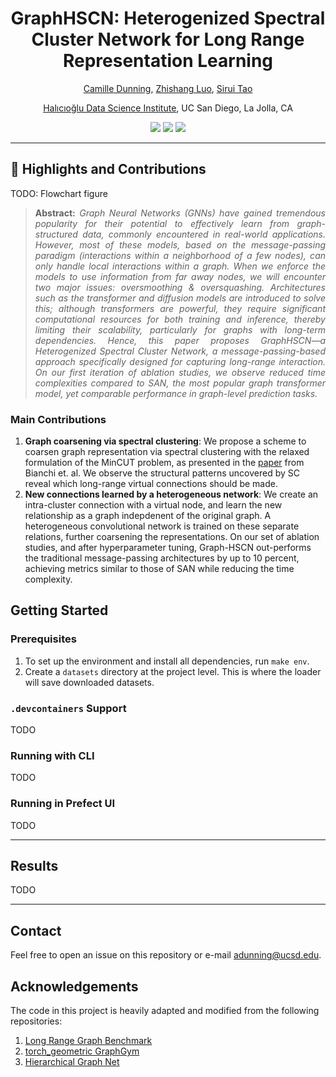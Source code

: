 <h1 align="center">
GraphHSCN: Heterogenized Spectral Cluster Network for Long Range Representation Learning</h1>
<div align="center">

  <a href="https://camille-004.github.io/">Camille Dunning</a>, <a href="https://www.linkedin.com/in/zhishang-luo-a51a8120b/">Zhishang Luo</a>, <a href="https://dylantao.github.io/">Sirui Tao</a>
  <p><a href="https://datascience.ucsd.edu/">Halıcıoğlu Data Science Institute</a>, UC San Diego, La Jolla, CA</p>
</div>

<p align="center">
  <a href="https://drive.google.com/file/d/1kODg7Qw4hAj1e2Ct91R_tvom8MHdeGln/view" alt="Paper">
        <img src="https://img.shields.io/badge/Project-Paper-%238affca?style=plastic" /></a>
        
  <a href="https://graphhscn.github.io//" alt="Website">
        <img src="https://img.shields.io/badge/Project-Website-%238affca?style=plastic" /></a>
        
  <a href="https://github.com/camille-004/Graph-HSCN/actions/workflows/build-and-push.yml" alt="Build">
        <img src="https://github.com/camille-004/Graph-HSCN/actions/workflows/build-and-push.yml/badge.svg" /></a>

</p>
<hr/>


<!-- [![Paper (First Draft)](https://img.shields.io/badge/Project-Paper-9cf)](https://drive.google.com/file/d/1kODg7Qw4hAj1e2Ct91R_tvom8MHdeGln/view) -->

## :rocket: Highlights and Contributions

TODO: Flowchart figure

>**<p align="justify"> Abstract:** *Graph Neural Networks (GNNs) have gained tremendous popularity for their potential to effectively learn from graph-structured data, commonly encountered in real-world applications. However, most of these models, based on the message-passing paradigm (interactions within a neighborhood of a few nodes), can only handle local interactions within a graph. When we enforce the models to use information from far away nodes, we will encounter two major issues: oversmoothing & oversquashing. Architectures such as the transformer and diffusion models are introduced to solve this; although transformers are powerful, they require significant computational resources for both training and inference, thereby limiting their scalability, particularly for graphs with long-term dependencies. Hence, this paper proposes GraphHSCN—a Heterogenized Spectral Cluster Network, a message-passing-based approach specifically designed for capturing long-range interaction. On our first iteration of ablation studies, we observe reduced time complexities compared to SAN, the most popular graph transformer model, yet comparable performance in graph-level prediction tasks.*

### Main Contributions
1. **Graph coarsening via spectral clustering**: We propose a scheme to coarsen graph representation via spectral clustering with the relaxed formulation of the MinCUT problem, as presented in the [paper](https://arxiv.org/abs/1907.00481) from Bianchi et. al. We observe the structural patterns uncovered by SC reveal which long-range virtual connections should be made.
2. **New connections learned by a heterogeneous network**: We create an intra-cluster connection with a virtual node, and learn the new relationship as a graph indepdenent of the original graph. A heterogeneous convolutional network is trained on these separate relations, further coarsening the representations. On our set of ablation studies, and after hyperparameter tuning, Graph-HSCN out-performs the traditional message-passing architectures by up to 10 percent, achieving metrics similar to those of SAN while reducing the time complexity.

## Getting Started

### Prerequisites
1. To set up the environment and install all dependencies, run `make env`.
2. Create a `datasets` directory at the project level. This is where the loader will save downloaded datasets.
  
### `.devcontainers` Support
TODO
### Running with CLI
TODO
### Running in Prefect UI
TODO

<hr/>

## Results
TODO

<hr/>

## Contact
Feel free to open an issue on this repository or e-mail adunning@ucsd.edu.
  
## Acknowledgements
The code in this project is heavily adapted and modified from the following repositories:
1. [Long Range Graph Benchmark](https://github.com/vijaydwivedi75/lrgb)
2. [torch_geometric GraphGym](https://github.com/pyg-team/pytorch_geometric/tree/master/graphgym)
3. [Hierarchical Graph Net](https://github.com/rampasek/HGNet)
